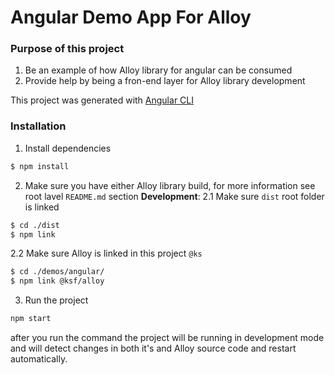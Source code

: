 Angular Demo App For Alloy
=======

### Purpose of this project
1. Be an example of how Alloy library for angular can be consumed
2. Provide help by being a fron-end layer for Alloy library development

This project was generated with [Angular CLI](https://github.com/angular/angular-cli)

### Installation

1. Install dependencies
```bash
$ npm install
```
2. Make sure you have either Alloy library build, for more information see root lavel `README.md` section **Development**:
2.1 Make sure `dist` root folder is linked
```bash
$ cd ./dist
$ npm link
```
2.2 Make sure Alloy is linked in this project `@ks`
```bash
$ cd ./demos/angular/
$ npm link @ksf/alloy
```
3. Run the project
```bash
npm start
```
after you run the command the project will be running in development mode and will detect changes in both it's and Alloy source code and restart automatically.